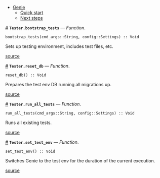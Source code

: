 

- [Genie](index.md#Genie-1)
    - [Quick start](index.md#Quick-start-1)
    - [Next steps](index.md#Next-steps-1)

<a id='Tester.bootstrap_tests' href='#Tester.bootstrap_tests'>#</a>
**`Tester.bootstrap_tests`** &mdash; *Function*.



```
bootstrap_tests(cmd_args::String, config::Settings) :: Void
```

Sets up testing environment, includes test files, etc.


<a target='_blank' href='https://github.com/essenciary/Genie.jl/tree/61381348076549d7b0c8162b0c07b9b8fbb313c3/src/Tester.jl#L6-L10' class='documenter-source'>source</a><br>

<a id='Tester.reset_db' href='#Tester.reset_db'>#</a>
**`Tester.reset_db`** &mdash; *Function*.



```
reset_db() :: Void
```

Prepares the test env DB running all migrations up.


<a target='_blank' href='https://github.com/essenciary/Genie.jl/tree/61381348076549d7b0c8162b0c07b9b8fbb313c3/src/Tester.jl#L26-L30' class='documenter-source'>source</a><br>

<a id='Tester.run_all_tests' href='#Tester.run_all_tests'>#</a>
**`Tester.run_all_tests`** &mdash; *Function*.



```
run_all_tests(cmd_args::String, config::Settings) :: Void
```

Runs all existing tests.


<a target='_blank' href='https://github.com/essenciary/Genie.jl/tree/61381348076549d7b0c8162b0c07b9b8fbb313c3/src/Tester.jl#L39-L43' class='documenter-source'>source</a><br>

<a id='Tester.set_test_env' href='#Tester.set_test_env'>#</a>
**`Tester.set_test_env`** &mdash; *Function*.



```
set_test_env() :: Void
```

Switches Genie to the test env for the duration of the current execution. 


<a target='_blank' href='https://github.com/essenciary/Genie.jl/tree/61381348076549d7b0c8162b0c07b9b8fbb313c3/src/Tester.jl#L51-L55' class='documenter-source'>source</a><br>

